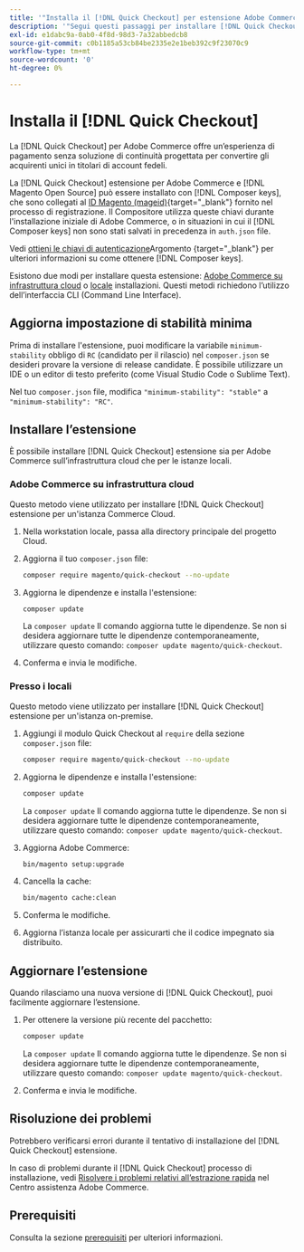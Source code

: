 ```yaml
---
title: '"Installa il [!DNL Quick Checkout] per estensione Adobe Commerce"'
description: '"Segui questi passaggi per installare [!DNL Quick Checkout] nel tuo progetto Adobe Commerce."'
exl-id: e1dabc9a-0ab0-4f8d-98d3-7a32abbedcb8
source-git-commit: c0b1185a53cb84be2335e2e1beb392c9f23070c9
workflow-type: tm+mt
source-wordcount: '0'
ht-degree: 0%

---
```


# Installa il [!DNL Quick Checkout]

La [!DNL Quick Checkout] per Adobe Commerce offre un’esperienza di pagamento senza soluzione di continuità progettata per convertire gli acquirenti unici in titolari di account fedeli.

La [!DNL Quick Checkout] estensione per Adobe Commerce e [!DNL Magento Open Source] può essere installato con [!DNL Composer keys], che sono collegati al [ID Magento (mageid)](https://devdocs.magento.com/marketplace/sellers/profile-personal.html#field-descriptions){target=&quot;_blank&quot;} fornito nel processo di registrazione. Il Compositore utilizza queste chiavi durante l&#39;installazione iniziale di Adobe Commerce, o in situazioni in cui il [!DNL Composer keys] non sono stati salvati in precedenza in `auth.json` file.

Vedi [ottieni le chiavi di autenticazione](https://devdocs.magento.com/guides/v2.4/install-gde/prereq/connect-auth.html)Argomento {target=&quot;_blank&quot;} per ulteriori informazioni su come ottenere [!DNL Composer keys].

Esistono due modi per installare questa estensione: [Adobe Commerce su infrastruttura cloud](#magento-commerce-cloud) o [locale](#on-premises) installazioni. Questi metodi richiedono l’utilizzo dell’interfaccia CLI (Command Line Interface).

## Aggiorna impostazione di stabilità minima

Prima di installare l&#39;estensione, puoi modificare la variabile `minimum-stability` obbligo di `RC` (candidato per il rilascio) nel `composer.json` se desideri provare la versione di release candidate. È possibile utilizzare un IDE o un editor di testo preferito (come Visual Studio Code o Sublime Text).

Nel tuo `composer.json` file, modifica `"minimum-stability": "stable"` a `"minimum-stability": "RC"`.

## Installare l’estensione

È possibile installare [!DNL Quick Checkout] estensione sia per Adobe Commerce sull’infrastruttura cloud che per le istanze locali.

### Adobe Commerce su infrastruttura cloud

Questo metodo viene utilizzato per installare [!DNL Quick Checkout] estensione per un&#39;istanza Commerce Cloud.

1. Nella workstation locale, passa alla directory principale del progetto Cloud.

1. Aggiorna il tuo `composer.json` file:

   ```bash
   composer require magento/quick-checkout --no-update
   ```

1. Aggiorna le dipendenze e installa l&#39;estensione:

   ```bash
   composer update
   ```

   La `composer update` Il comando aggiorna tutte le dipendenze. Se non si desidera aggiornare tutte le dipendenze contemporaneamente, utilizzare questo comando: `composer update magento/quick-checkout`.

1. Conferma e invia le modifiche.

### Presso i locali

Questo metodo viene utilizzato per installare [!DNL Quick Checkout] estensione per un&#39;istanza on-premise.

1. Aggiungi il modulo Quick Checkout al `require` della sezione `composer.json` file:

   ```bash
   composer require magento/quick-checkout --no-update
   ```

1. Aggiorna le dipendenze e installa l&#39;estensione:

   ```bash
   composer update
   ```

   La `composer update` Il comando aggiorna tutte le dipendenze. Se non si desidera aggiornare tutte le dipendenze contemporaneamente, utilizzare questo comando: `composer update magento/quick-checkout`.

1. Aggiorna Adobe Commerce:

   ```bash
   bin/magento setup:upgrade
   ```

1. Cancella la cache:

   ```bash
   bin/magento cache:clean
   ```

1. Conferma le modifiche.
1. Aggiorna l’istanza locale per assicurarti che il codice impegnato sia distribuito.

## Aggiornare l’estensione

Quando rilasciamo una nuova versione di [!DNL Quick Checkout], puoi facilmente aggiornare l’estensione.

1. Per ottenere la versione più recente del pacchetto:

   ```bash
   composer update
   ```

   La `composer update` Il comando aggiorna tutte le dipendenze. Se non si desidera aggiornare tutte le dipendenze contemporaneamente, utilizzare questo comando: `composer update magento/quick-checkout`.

1. Conferma e invia le modifiche.

## Risoluzione dei problemi

Potrebbero verificarsi errori durante il tentativo di installazione del [!DNL Quick Checkout] estensione.

In caso di problemi durante il [!DNL Quick Checkout] processo di installazione, vedi [Risolvere i problemi relativi all’estrazione rapida](https://support.magento.com/hc/en-us/articles/6909450342541) nel Centro assistenza Adobe Commerce.

## Prerequisiti

Consulta la sezione [prerequisiti](../quick-checkout/prerequisites.md) per ulteriori informazioni.
